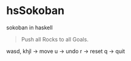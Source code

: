 # hsSokoban

sokoban in haskell

> Push all Rocks to all Goals.

wasd, khjl -> move
u -> undo
r -> reset
q -> quit

